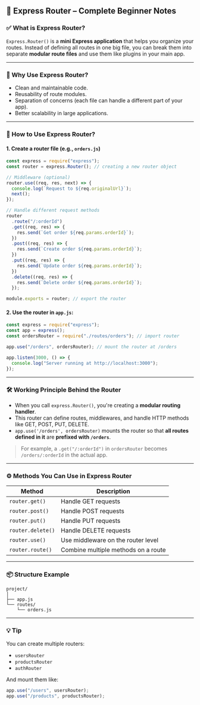 ## 📘 Express Router – Complete Beginner Notes

### ✅ What is Express Router?

`Express.Router()` is a **mini Express application** that helps you organize your routes. Instead of defining all routes in one big file, you can break them into separate **modular route files** and use them like plugins in your main app.

---

### 🧠 Why Use Express Router?

- Clean and maintainable code.
- Reusability of route modules.
- Separation of concerns (each file can handle a different part of your app).
- Better scalability in large applications.

---

### 🧩 How to Use Express Router?

#### 1. **Create a router file** (e.g., `orders.js`)

```js
const express = require("express");
const router = express.Router(); // creating a new router object

// Middleware (optional)
router.use((req, res, next) => {
  console.log(`Request to ${req.originalUrl}`);
  next();
});

// Handle different request methods
router
  .route("/:orderId")
  .get((req, res) => {
    res.send(`Get order ${req.params.orderId}`);
  })
  .post((req, res) => {
    res.send(`Create order ${req.params.orderId}`);
  })
  .put((req, res) => {
    res.send(`Update order ${req.params.orderId}`);
  })
  .delete((req, res) => {
    res.send(`Delete order ${req.params.orderId}`);
  });

module.exports = router; // export the router
```

#### 2. **Use the router in `app.js`**:

```js
const express = require("express");
const app = express();
const ordersRouter = require("./routes/orders"); // import router

app.use("/orders", ordersRouter); // mount the router at /orders

app.listen(3000, () => {
  console.log("Server running at http://localhost:3000");
});
```

---

### 🛠 Working Principle Behind the Router

- When you call `express.Router()`, you're creating a **modular routing handler**.
- This router can define routes, middlewares, and handle HTTP methods like GET, POST, PUT, DELETE.
- `app.use('/orders', ordersRouter)` mounts the router so that **all routes defined in it** are **prefixed with `/orders`**.

> For example, a `.get("/:orderId")` in `ordersRouter` becomes `/orders/:orderId` in the actual app.

---

### ⚙️ Methods You Can Use in Express Router

| Method            | Description                         |
| ----------------- | ----------------------------------- |
| `router.get()`    | Handle GET requests                 |
| `router.post()`   | Handle POST requests                |
| `router.put()`    | Handle PUT requests                 |
| `router.delete()` | Handle DELETE requests              |
| `router.use()`    | Use middleware on the router level  |
| `router.route()`  | Combine multiple methods on a route |

---

### 📦 Structure Example

```
project/
│
├── app.js
└── routes/
    └── orders.js
```

---

### 💡 Tip

You can create multiple routers:

- `usersRouter`
- `productsRouter`
- `authRouter`

And mount them like:

```js
app.use("/users", usersRouter);
app.use("/products", productsRouter);
```
